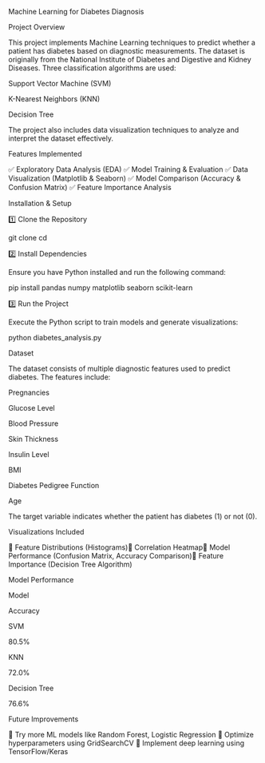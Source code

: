 Machine Learning for Diabetes Diagnosis

Project Overview

This project implements Machine Learning techniques to predict whether a patient has diabetes based on diagnostic measurements. The dataset is originally from the National Institute of Diabetes and Digestive and Kidney Diseases. Three classification algorithms are used:

Support Vector Machine (SVM)

K-Nearest Neighbors (KNN)

Decision Tree

The project also includes data visualization techniques to analyze and interpret the dataset effectively.

Features Implemented

✅ Exploratory Data Analysis (EDA) ✅ Model Training & Evaluation ✅ Data Visualization (Matplotlib & Seaborn) ✅ Model Comparison (Accuracy & Confusion Matrix) ✅ Feature Importance Analysis

Installation & Setup

1️⃣ Clone the Repository

git clone <your-repo-url>
cd <your-repo-folder>

2️⃣ Install Dependencies

Ensure you have Python installed and run the following command:

pip install pandas numpy matplotlib seaborn scikit-learn

3️⃣ Run the Project

Execute the Python script to train models and generate visualizations:

python diabetes_analysis.py

Dataset

The dataset consists of multiple diagnostic features used to predict diabetes. The features include:

Pregnancies

Glucose Level

Blood Pressure

Skin Thickness

Insulin Level

BMI

Diabetes Pedigree Function

Age

The target variable indicates whether the patient has diabetes (1) or not (0).

Visualizations Included

🔹 Feature Distributions (Histograms)🔹 Correlation Heatmap🔹 Model Performance (Confusion Matrix, Accuracy Comparison)🔹 Feature Importance (Decision Tree Algorithm)

Model Performance

Model

Accuracy

SVM

80.5%

KNN

72.0%

Decision Tree

76.6%

Future Improvements

📌 Try more ML models like Random Forest, Logistic Regression 📌 Optimize hyperparameters using GridSearchCV 📌 Implement deep learning using TensorFlow/Keras

